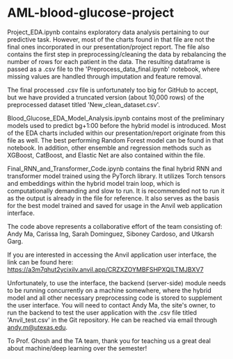 # AML-blood-glucose-project

Project_EDA.ipynb contains exploratory data analysis pertaining to our predictive task. However, most of the charts found in that file are not the final ones incorporated in our presentation/project report. The file also contains the first step in preprocessing/cleaning the data by rebalancing the number of rows for each patient in the data. The resulting dataframe is passed as a .csv file to the 'Preprocess_data_final.ipynb' notebook, where missing values are handled through imputation and feature removal.

The final processed .csv file is unfortunately too big for GitHub to accept, but we have provided a truncated version (about 10,000 rows) of the preprocessed dataset titled 'New_clean_dataset.csv'.

Blood_Glucose_EDA_Model_Analysis.ipynb contains most of the preliminary models used to predict bg+1:00 before the hybrid model is introduced. Most of the EDA charts included within our presentation/report originate from this file as well. The best performing Random Forest model can be found in that notebook. In addition, other ensemble and regression methods such as XGBoost, CatBoost, and Elastic Net are also contained within the file. 

Final_RNN_and_Transformer_Code.ipynb contains the final hybrid RNN and transformer model trained using the PyTorch library. It utilizes Torch tensors and embeddings within the hybrid model train loop, which is computationally demanding and slow to run. It is recommended not to run it as the output is already in the file for reference. It also serves as the basis for the best model trained and saved for usage in the Anvil web application interface.


The code above represents a collaborative effort of the team consisting of: Andy Ma, Carissa Ing, Sarah Dominguez, Siboney Cardoso, and Utkarsh Garg.


If you are interested in accessing the Anvil application user interface, the link can be found here: https://a3m7qhut2ycixilv.anvil.app/CRZXZOYMBFSHPXQILTMJBXV7

Unfortunately, to use the interface, the backend (server-side) module needs to be running concurrently on a machine somewhere, where the hybrid model and all other necessary preprocessing code is stored to supplement the user interface. You will need to contact Andy Ma, the site's owner, to run the backend to test the user application with the .csv file titled 'Anvil_test.csv' in the Git repository. He can be reached via email through andy.m@utexas.edu.



To Prof. Ghosh and the TA team, thank you for teaching us a great deal about machine/deep learning over the semester!
